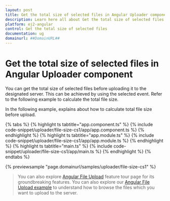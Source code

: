 ```yaml
---
layout: post
title: Get the total size of selected files in Angular Uploader component | Syncfusion
description: Learn here all about Get the total size of selected files in Syncfusion Angular Uploader component of Syncfusion Essential JS 2 and more.
platform: ej2-angular
control: Get the total size of selected files 
documentation: ug
domainurl: ##DomainURL##
---
```


# Get the total size of selected files in Angular Uploader component

You can get the total size of selected files before uploading it to the designated server.
This can be achieved by using the selected event. Refer to the following example to calculate the total file size.

In the following example, explains about how to calculate total file size before upload.

{% tabs %}
{% highlight ts tabtitle="app.component.ts" %}
{% include code-snippet/uploader/file-size-cs1/app/app.component.ts %}
{% endhighlight %}
{% highlight ts tabtitle="app.module.ts" %}
{% include code-snippet/uploader/file-size-cs1/app/app.module.ts %}
{% endhighlight %}
{% highlight ts tabtitle="main.ts" %}
{% include code-snippet/uploader/file-size-cs1/app/main.ts %}
{% endhighlight %}
{% endtabs %}
  
{% previewsample "page.domainurl/samples/uploader/file-size-cs1" %}

> You can also explore [Angular File Upload](https://www.syncfusion.com/angular-ui-components/angular-file-upload) feature tour page for its groundbreaking features. You can also explore our [Angular File Upload example](https://ej2.syncfusion.com/angular/demos/#/material/uploader/default) to understand how to browse the files which you want to upload to the server.
